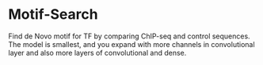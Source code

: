 # Motif-Search
Find de Novo motif for TF by comparing ChIP-seq and control sequences.
The model is smallest, and you expand with more channels in convolutional layer and also more layers of convolutional and dense.
